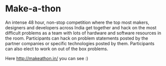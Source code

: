 Make-a-thon
===========

An intense 48 hour, non-stop competition where the top most makers, designers and developers across India get together and hack on the most difficult problems as a team with lots of hardware and software resources in the room. Participants can hack on problem statements posted by the partner companies or specific technologies posted by them. Participants can also elect to work on out of the box problems.

Here http://makeathon.in/ you can see :) 
